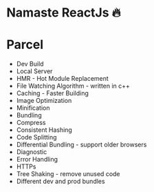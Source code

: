 # Namaste ReactJs 🔥

# Parcel
- Dev Build
- Local Server
- HMR - Hot Module Replacement  
-  File Watching Algorithm - written in c++
- Caching - Faster Building
- Image Optimization
- Minification
- Bundling
- Compress
- Consistent Hashing
- Code Splitting
- Differential Bundling - support older browsers
- Diagnostic 
- Error Handling
- HTTPs
- Tree Shaking - remove unused code
- Different dev and prod bundles